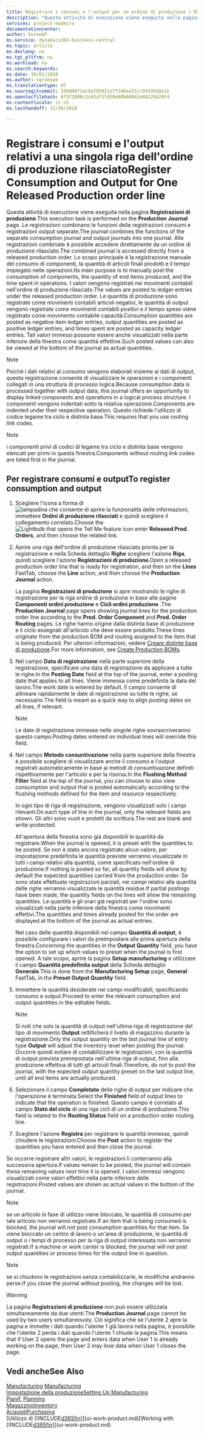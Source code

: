 ```yaml
---
title: Registrare i consumi e l'output per un ordine di produzione | Microsoft Docs
description: "Questa attività di esecuzione viene eseguita nella pagina **Registrazioni di produzione**. Le registrazioni combinano le funzioni delle registrazioni consumi e registrazioni output separate. Alle registrazioni combinate è possibile accedere direttamente da un ordine di produzione rilasciato. Lo scopo principale è la registrazione manuale del consumo di componenti, la quantità di articoli finali prodotti e il tempo impiegato nelle operazioni."
services: project-madeira
documentationcenter: 
author: SorenGP
ms.service: dynamics365-business-central
ms.topic: article
ms.devlang: na
ms.tgt_pltfrm: na
ms.workload: na
ms.search.keywords: 
ms.date: 10/01/2018
ms.author: sgroespe
ms.translationtype: HT
ms.sourcegitcommit: 33b900f1ac9e295921e7f3d6ea72cc93939d8a1b
ms.openlocfilehash: 673f2800c3c65af3fd50e08b0d042e6812bb29f4
ms.contentlocale: it-ch
ms.lasthandoff: 11/26/2018

---
```

# <a name="register-consumption-and-output-for-one-released-production-order-line"></a><span data-ttu-id="ca96a-106">Registrare i consumi e l'output relativi a una singola riga dell'ordine di produzione rilasciato</span><span class="sxs-lookup"><span data-stu-id="ca96a-106">Register Consumption and Output for One Released Production order line</span></span>
<span data-ttu-id="ca96a-107">Questa attività di esecuzione viene eseguita nella pagina **Registrazioni di produzione**.</span><span class="sxs-lookup"><span data-stu-id="ca96a-107">This execution task is performed on the **Production Journal** page.</span></span> <span data-ttu-id="ca96a-108">Le registrazioni combinano le funzioni delle registrazioni consumi e registrazioni output separate.</span><span class="sxs-lookup"><span data-stu-id="ca96a-108">The journal combines the functions of the separate consumption journal and output journals into one journal.</span></span> <span data-ttu-id="ca96a-109">Alle registrazioni combinate è possibile accedere direttamente da un ordine di produzione rilasciato.</span><span class="sxs-lookup"><span data-stu-id="ca96a-109">The combined journal is accessed directly from a released production order.</span></span> <span data-ttu-id="ca96a-110">Lo scopo principale è la registrazione manuale del consumo di componenti, la quantità di articoli finali prodotti e il tempo impiegato nelle operazioni.</span><span class="sxs-lookup"><span data-stu-id="ca96a-110">Its main purpose is to manually post the consumption of components, the quantity of end items produced, and the time spent in operations.</span></span> <span data-ttu-id="ca96a-111">I valori vengono registrati nei movimenti contabili nell'ordine di produzione rilasciato.</span><span class="sxs-lookup"><span data-stu-id="ca96a-111">The values are posted to ledger entries under the released production order.</span></span> <span data-ttu-id="ca96a-112">Le quantità di produzione sono registrate come movimenti contabili articoli negativi, le quantità di output vengono registrate come movimenti contabili positivi e il tempo speso viene registrato come movimento contabile capacità.</span><span class="sxs-lookup"><span data-stu-id="ca96a-112">Consumption quantities are posted as negative item ledger entries, output quantities are posted as positive ledger entries, and times spent are posted as capacity ledger entries.</span></span> <span data-ttu-id="ca96a-113">Tali valori immessi possono essere anche visualizzati nella parte inferiore della finestra come quantità effettive.</span><span class="sxs-lookup"><span data-stu-id="ca96a-113">Such posted values can also be viewed at the bottom of the journal as actual quantities.</span></span>  

> [!NOTE]  
>  <span data-ttu-id="ca96a-114">Poiché i dati relativi al consumo vengono elaborati insieme ai dati di output, questa registrazione consente di visualizzare le operazioni e i componenti collegati in una struttura di processo logica.</span><span class="sxs-lookup"><span data-stu-id="ca96a-114">Because consumption data is processed together with output data, this journal offers an opportunity to display linked components and operations in a logical process structure.</span></span> <span data-ttu-id="ca96a-115">I componenti vengono indentati sotto la relativa operazione.</span><span class="sxs-lookup"><span data-stu-id="ca96a-115">Components are indented under their respective operation.</span></span> <span data-ttu-id="ca96a-116">Questo richiede l'utilizzo di codice legame tra ciclo e distinta base.</span><span class="sxs-lookup"><span data-stu-id="ca96a-116">This requires that you use routing link codes.</span></span>  

> [!NOTE]  
>  <span data-ttu-id="ca96a-117">i componenti privi di codici di legame tra ciclo e distinta base vengono elencati per primi in questa finestra.</span><span class="sxs-lookup"><span data-stu-id="ca96a-117">Components without routing link codes are listed first in the journal.</span></span>  

## <a name="to-register-consumption-and-output"></a><span data-ttu-id="ca96a-118">Per registrare consumi e output</span><span class="sxs-lookup"><span data-stu-id="ca96a-118">To register consumption and output</span></span>  
1.  <span data-ttu-id="ca96a-119">Scegliere l'icona a forma di ![lampadina che consente di aprire la funzionalità delle informazioni](media/ui-search/search_small.png "Informazioni sull'operazione che si desidera eseguire"), immettere **Ordini di produzione rilasciati** e quindi scegliere il collegamento correlato.</span><span class="sxs-lookup"><span data-stu-id="ca96a-119">Choose the ![Lightbulb that opens the Tell Me feature](media/ui-search/search_small.png "Tell me what you want to do") icon enter **Released Prod. Orders**, and then choose the related link.</span></span>  
2.  <span data-ttu-id="ca96a-120">Aprire una riga dell'ordine di produzione rilasciato pronta per la registrazione e nella Scheda dettaglio **Righe** scegliere l'azione **Riga**, quindi scegliere l'azione **Registrazioni di produzione**.</span><span class="sxs-lookup"><span data-stu-id="ca96a-120">Open a released production order line that is ready for registration, and then on the **Lines** FastTab, choose the **Line** action, and then choose the **Production Journal** action.</span></span>  

    <span data-ttu-id="ca96a-121">La pagina **Registrazioni di produzione** si apre mostrando le righe di registrazione per la riga ordine di produzione in base alle pagine **Componenti ordini produzione** e **Cicli ordini produzione** .</span><span class="sxs-lookup"><span data-stu-id="ca96a-121">The **Production Journal** page opens showing journal lines for the production order line according to the **Prod. Order Component** and **Prod. Order Routing** pages.</span></span> <span data-ttu-id="ca96a-122">Le righe hanno origine dalla distinta base di produzione e il ciclo assegnati all'articolo che deve essere prodotto.</span><span class="sxs-lookup"><span data-stu-id="ca96a-122">These lines originate from the production BOM and routing assigned to the item that is being produced.</span></span> <span data-ttu-id="ca96a-123">Per ulteriori informazioni, vedere [Creare distinte base di produzione](production-how-to-create-routings.md).</span><span class="sxs-lookup"><span data-stu-id="ca96a-123">For more information, see [Create Production BOMs](production-how-to-create-routings.md).</span></span>  

3.  <span data-ttu-id="ca96a-124">Nel campo **Data di registrazione** nella parte superiore della registrazione, specificare una data di registrazione da applicare a tutte le righe.</span><span class="sxs-lookup"><span data-stu-id="ca96a-124">In the **Posting Date** field at the top of the journal, enter a posting date that applies to all lines.</span></span> <span data-ttu-id="ca96a-125">Viene immessa come predefinita la data del lavoro.</span><span class="sxs-lookup"><span data-stu-id="ca96a-125">The work date is entered by default.</span></span> <span data-ttu-id="ca96a-126">Il campo consente di allineare rapidamente le date di registrazione su tutte le righe, se necessario.</span><span class="sxs-lookup"><span data-stu-id="ca96a-126">The field is meant as a quick way to align posting dates on all lines, if relevant.</span></span>  

    > [!NOTE]  
    >  <span data-ttu-id="ca96a-127">Le date di registrazione immesse nelle singole righe sovrascriveranno questo campo.</span><span class="sxs-lookup"><span data-stu-id="ca96a-127">Posting dates entered on individual lines will override this field.</span></span>  

4.  <span data-ttu-id="ca96a-128">Nel campo **Metodo consuntivazione** nella parte superiore della finestra è possibile scegliere di visualizzare anche il consumo e l'output registrati automaticamente in base ai metodi di consuntivazione definiti rispettivamente per l'articolo e per la risorsa.</span><span class="sxs-lookup"><span data-stu-id="ca96a-128">In the **Flushing Method Filter** field at the top of the journal, you can choose to also view consumption and output that is posted automatically according to the flushing methods defined for the item and resource respectively.</span></span>  

    <span data-ttu-id="ca96a-129">In ogni tipo di riga di registrazione, vengono visualizzati solo i campi rilevanti.</span><span class="sxs-lookup"><span data-stu-id="ca96a-129">On each type of line in the journal, only the relevant fields are shown.</span></span> <span data-ttu-id="ca96a-130">Gli altri sono vuoti e protetti da scrittura.</span><span class="sxs-lookup"><span data-stu-id="ca96a-130">The rest are blank and write-protected.</span></span>  

    <span data-ttu-id="ca96a-131">All'apertura della finestra sono già disponibili le quantità da registrare.</span><span class="sxs-lookup"><span data-stu-id="ca96a-131">When the journal is opened, it is preset with the quantities to be posted.</span></span> <span data-ttu-id="ca96a-132">Se non è stato ancora registrato alcun valore, per impostazione predefinita le quantità previste verranno visualizzate in tutti i campi relativi alla quantità, come specificato nell'ordine di produzione.</span><span class="sxs-lookup"><span data-stu-id="ca96a-132">If nothing is posted so far, all quantity fields will show by default the expected quantities carried from the production order.</span></span> <span data-ttu-id="ca96a-133">Se sono state effettuate registrazioni parziali, nei campi relativi alla quantità delle righe verranno visualizzate le quantità residue.</span><span class="sxs-lookup"><span data-stu-id="ca96a-133">If partial postings have been made, the quantity fields on the lines will show the remaining quantities.</span></span> <span data-ttu-id="ca96a-134">Le quantità e gli orari già registrati per l'ordine sono visualizzati nella parte inferiore della finestra come movimenti effettivi.</span><span class="sxs-lookup"><span data-stu-id="ca96a-134">The quantities and times already posted for the order are displayed at the bottom of the journal as actual entries.</span></span>  

    <span data-ttu-id="ca96a-135">Nel caso delle quantità disponibili nel campo **Quantità di output**, è possibile configurare i valori da preimpostare alla prima apertura della finestra.</span><span class="sxs-lookup"><span data-stu-id="ca96a-135">Concerning the quantities in the **Output Quantity** field, you have the option to set up which values to preset when the journal is first opened.</span></span> <span data-ttu-id="ca96a-136">A tale scopo, aprire la pagina **Setup manufacturing** e utilizzare il campo **Quantità predefinita output** della Scheda dettaglio **Generale**.</span><span class="sxs-lookup"><span data-stu-id="ca96a-136">This is done from the **Manufacturing Setup** page, **General** FastTab, in the **Preset Output Quantity** field.</span></span>

5.  <span data-ttu-id="ca96a-137">Immettere le quantità desiderate nei campi modificabili, specificando consumo e output.</span><span class="sxs-lookup"><span data-stu-id="ca96a-137">Proceed to enter the relevant consumption and output quantities in the editable fields.</span></span>  

    > [!NOTE]  
    >  <span data-ttu-id="ca96a-138">Si noti che solo la quantità di output nell'ultima riga di registrazione del tipo di movimento **Output** rettificherà il livello di magazzino durante la registrazione.</span><span class="sxs-lookup"><span data-stu-id="ca96a-138">Only the output quantity on the last journal line of entry type **Output** will adjust the inventory level when posting the journal.</span></span> <span data-ttu-id="ca96a-139">Occorre quindi evitare di contabilizzare le registrazioni, con la quantità di output prevista preimpostata nell'ultima riga di output, fino alla produzione effettiva di tutti gli articoli finali.</span><span class="sxs-lookup"><span data-stu-id="ca96a-139">Therefore, do not to post the journal, with the expected output quantity preset on the last output line, until all end items are actually produced.</span></span>  

6.  <span data-ttu-id="ca96a-140">Selezionare il campo **Completato** delle righe di output per indicare che l'operazione è terminata.</span><span class="sxs-lookup"><span data-stu-id="ca96a-140">Select the **Finished** field of output lines to indicate that the operation is finished.</span></span> <span data-ttu-id="ca96a-141">Questo campo è correlato al campo **Stato del ciclo** di una riga cicli di un ordine di produzione.</span><span class="sxs-lookup"><span data-stu-id="ca96a-141">This field is related to the **Routing Status** field on a production order routing line.</span></span>  
7.  <span data-ttu-id="ca96a-142">Scegliere l'azione **Registra** per registrare le quantità immesse, quindi chiudere le registrazioni.</span><span class="sxs-lookup"><span data-stu-id="ca96a-142">Choose the **Post** action to register the quantities you have entered and then close the journal.</span></span>  

<span data-ttu-id="ca96a-143">Se occorre registrare altri valori, le registrazioni li conterranno alla successiva apertura.</span><span class="sxs-lookup"><span data-stu-id="ca96a-143">If values remain to be posted, the journal will contain these remaining values next time it is opened.</span></span> <span data-ttu-id="ca96a-144">I valori immessi vengono visualizzati come valori effettivi nella parte inferiore delle registrazioni.</span><span class="sxs-lookup"><span data-stu-id="ca96a-144">Posted values are shown as actual values in the bottom of the journal.</span></span>  

> [!NOTE]  
>  <span data-ttu-id="ca96a-145"> se un articolo in fase di utilizzo viene bloccato, le quantità di consumo per tale articolo non verranno registrate.</span><span class="sxs-lookup"><span data-stu-id="ca96a-145">If an item that is being consumed is blocked, the journal will not post consumption quantities for that item.</span></span> <span data-ttu-id="ca96a-146">Se viene bloccato un centro di lavoro o un'area di produzione, le quantità di output o i tempi di processo per la riga di output interessata non verranno registrati.</span><span class="sxs-lookup"><span data-stu-id="ca96a-146">If a machine or work center is blocked, the journal will not post output quantities or process times for the output line in question.</span></span>  

> [!NOTE]  
>  <span data-ttu-id="ca96a-147">se si chiudono le registrazioni senza contabilizzarle, le modifiche andranno perse.</span><span class="sxs-lookup"><span data-stu-id="ca96a-147">If you close the journal without posting, the changes will be lost.</span></span>  

> [!WARNING]  
>  <span data-ttu-id="ca96a-148">La pagina **Registrazioni di produzione** non può essere utilizzata simultaneamente da due utenti.</span><span class="sxs-lookup"><span data-stu-id="ca96a-148">The **Production Journal** page cannot be used by two users simultaneously.</span></span> <span data-ttu-id="ca96a-149">Ciò significa che se l'utente 2 apre la pagina e immette i dati quando l'utente 1 già lavora nella pagina, è possibile che l'utente 2 perda i dati quando l'utente 1 chiude la pagina.</span><span class="sxs-lookup"><span data-stu-id="ca96a-149">This means that if User 2 opens the page and enters data when User 1 is already working on the page, then User 2 may lose data when User 1 closes the page.</span></span>  

## <a name="see-also"></a><span data-ttu-id="ca96a-150">Vedi anche</span><span class="sxs-lookup"><span data-stu-id="ca96a-150">See Also</span></span>  
<span data-ttu-id="ca96a-151">[Manufacturing](production-manage-manufacturing.md)  </span><span class="sxs-lookup"><span data-stu-id="ca96a-151">[Manufacturing](production-manage-manufacturing.md)  </span></span>  
[<span data-ttu-id="ca96a-152">Impostazione della produzione</span><span class="sxs-lookup"><span data-stu-id="ca96a-152">Setting Up Manufacturing</span></span>](production-configure-production-processes.md)  
<span data-ttu-id="ca96a-153">[Pianif.](production-planning.md)    </span><span class="sxs-lookup"><span data-stu-id="ca96a-153">[Planning](production-planning.md)    </span></span>  
[<span data-ttu-id="ca96a-154">Magazzino</span><span class="sxs-lookup"><span data-stu-id="ca96a-154">Inventory</span></span>](inventory-manage-inventory.md)  
[<span data-ttu-id="ca96a-155">Acquisti</span><span class="sxs-lookup"><span data-stu-id="ca96a-155">Purchasing</span></span>](purchasing-manage-purchasing.md)  
<span data-ttu-id="ca96a-156">[Utilizzo di [!INCLUDE[d365fin](includes/d365fin_md.md)]](ui-work-product.md)</span><span class="sxs-lookup"><span data-stu-id="ca96a-156">[Working with [!INCLUDE[d365fin](includes/d365fin_md.md)]](ui-work-product.md)</span></span>

